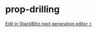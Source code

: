 # prop-drilling

[Edit in StackBlitz next generation editor ⚡️](https://stackblitz.com/~/github.com/DurgamAbhilash44/prop-drilling)